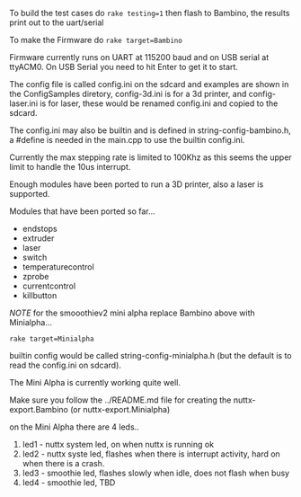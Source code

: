 To build the test cases do ```rake testing=1```
then flash to Bambino, the results print out to the uart/serial

To make the Firmware do ```rake target=Bambino```

Firmware currently runs on UART at 115200 baud and on USB serial at ttyACM0.
On USB Serial you need to hit Enter to get it to start.

The config file is called config.ini on the sdcard and examples are shown in the ConfigSamples diretory, config-3d.ini is for a 3d printer, and config-laser.ini is for laser, these would be renamed config.ini and copied to the sdcard.

The config.ini may also be builtin and is defined in string-config-bambino.h, a #define is needed in the main.cpp to use the builtin config.ini.

Currently the max stepping rate is limited to 100Khz as this seems the upper limit to handle the 10us interrupt.

Enough modules have been ported to run a 3D printer, also a laser is supported.

Modules that have been ported so far...

* endstops
* extruder
* laser
* switch
* temperaturecontrol
* zprobe
* currentcontrol
* killbutton

*NOTE* for the smooothiev2 mini alpha replace Bambino above with Minialpha...

```rake target=Minialpha```

builtin config would be called string-config-minialpha.h (but the default is to read the config.ini on sdcard).

The Mini Alpha is currently working quite well.

Make sure you follow the ../README.md file for creating the nuttx-export.Bambino (or nuttx-export.Minialpha)

on the Mini Alpha there are 4 leds..

1. led1 - nuttx system led, on when nuttx is running ok
2. led2 - nuttx syste led, flashes when there is interrupt activity, hard on when there is a crash.
3. led3 - smoothie led, flashes slowly when idle, does not flash when busy
4. led4 - smoothie led, TBD

